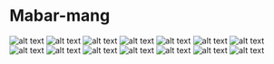 # Mabar-mang
![alt text](https://github.com/AhmadTorik/Mabar-mang/blob/master/Screenshot%20(435).png)
![alt text](https://github.com/AhmadTorik/Mabar-mang/blob/master/Screenshot%20(451).png)
![alt text](https://github.com/AhmadTorik/Mabar-mang/blob/master/Screenshot%20(441).png)
![alt text](https://github.com/AhmadTorik/Mabar-mang/blob/master/Screenshot%20(442).png)
![alt text](https://github.com/AhmadTorik/Mabar-mang/blob/master/Screenshot%20(443).png)
![alt text](https://github.com/AhmadTorik/Mabar-mang/blob/master/Screenshot%20(445).png)
![alt text](https://github.com/AhmadTorik/Mabar-mang/blob/master/Screenshot%20(446).png)
![alt text](https://github.com/AhmadTorik/Mabar-mang/blob/master/Screenshot%20(447).png)
![alt text](https://github.com/AhmadTorik/Mabar-mang/blob/master/Screenshot%20(448).png)
![alt text](https://github.com/AhmadTorik/Mabar-mang/blob/master/Screenshot%20(449).png)
![alt text](https://github.com/AhmadTorik/Mabar-mang/blob/master/Screenshot%20(450).png)
![alt text](https://github.com/AhmadTorik/Mabar-mang/blob/master/Screenshot%20(452).png)
![alt text](https://github.com/AhmadTorik/Mabar-mang/blob/master/Screenshot%20(453).png)
![alt text](https://github.com/AhmadTorik/Mabar-mang/blob/master/Screenshot%20(454).png)
